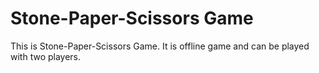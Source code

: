 # Stone-Paper-Scissors Game
This is Stone-Paper-Scissors Game.
It is offline game and can be played with two players.